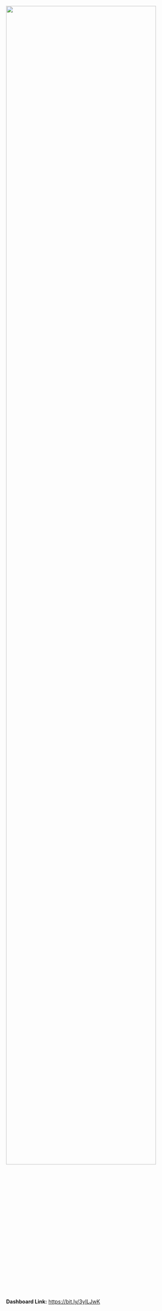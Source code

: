    

<img src="https://user-images.githubusercontent.com/86684420/128208826-3635b415-90a0-44a0-a8ae-eaf6ccb9e200.png" width="90%"></img> 

**Dashboard Link:** https://bit.ly/3yILJwK
